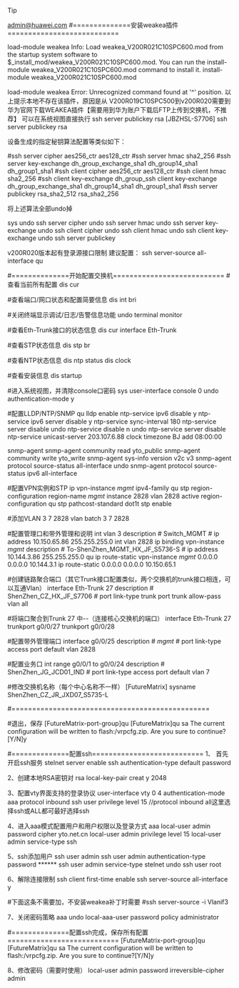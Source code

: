> [!TIP]
> 
 admin@huawei.com
#==============安装weakea插件===========================

<JBZHSL-S7706>load-module weakea 
Info: Load weakea_V200R021C10SPC600.mod from the startup system software to $_install_mod/weakea_V200R021C10SPC600.mod. You can run the install-module weakea_V200R021C10SPC600.mod command to install it.
<JBZHSL-S7706>install-module weakea_V200R021C10SPC600.mod

<JBZHSL-S7706>load-module weakea
Error: Unrecognized command found at '^' position.
以上提示本地不存在该插件，原因是从
V200R019C10SPC500到v200R020需要到华为官网下载WEAKEA插件【需要用到华为账户下载后FTP上传到交换机，不推荐】
可以在系统视图直接执行 ssh server publickey rsa
[JBZHSL-S7706] ssh server publickey rsa

设备生成的指定秘钥算法配置等类似如下：

#ssh server cipher aes256_ctr aes128_ctr
#ssh server hmac sha2_256
#ssh server key-exchange dh_group_exchange_sha1 dh_group14_sha1 dh_group1_sha1
#ssh client cipher aes256_ctr aes128_ctr
#ssh client hmac sha2_256
#ssh client key-exchange dh_group_ssh client key-exchange dh_group_exchange_sha1 dh_group14_sha1 dh_group1_sha1
#ssh server publickey rsa_sha2_512 rsa_sha2_256

将上述算法全部undo掉

sys
undo ssh server cipher
undo ssh server hmac
undo ssh server key-exchange
undo ssh client cipher
undo ssh client hmac
undo ssh client key-exchange
undo ssh server publickey

v200R020版本起有登录源接口限制 建议配置：
ssh server-source all-interface
qu

#==============开始配置交换机===========================
#查看当前所有配置
dis cur

#查看端口/网口状态和配置简要信息
dis int bri

#关闭终端显示调试/日志/告警信息功能
undo terminal monitor

#查看Eth-Trunk接口的状态信息
dis cur interface Eth-Trunk

#查看STP状态信息
dis stp br

#查看NTP状态信息
dis ntp status
dis clock

#查看安装信息
dis startup

#进入系统视图，并清除console口密码
sys
user-interface console 0
undo authentication-mode
y

#配置LLDP/NTP/SNMP
qu
lldp enable
ntp-service ipv6 disable
y
ntp-service ipv6 server disable
y
ntp-service sync-interval 180
ntp-service server disable
undo ntp-service disable n 
undo ntp-service server disable
ntp-service unicast-server 203.107.6.88
clock timezone BJ add 08:00:00

snmp-agent
snmp-agent community read yto_public
snmp-agent community write yto_write
snmp-agent sys-info version v2c v3
snmp-agent protocol source-status all-interface
undo snmp-agent protocol source-status ipv6 all-interface

#配置VPN实例和STP
ip vpn-instance _mgmt_
ipv4-family
qu
stp region-configuration
region-name _mgmt_
instance 2828 vlan 2828 
active region-configuration
qu
stp pathcost-standard dot1t
stp enable

#添加VLAN 3 7 2828
vlan batch 3  7 2828

#配置管理口和带外管理和说明
int vlan 3
description # Switch_MGMT #
ip address 10.150.65.86 255.255.255.0
int vlan 2828
ip binding vpn-instance _mgmt_
description # To-ShenZhen_MGMT_HX_JF_S5736-S #
ip address 10.144.3.86 255.255.255.0
qu
ip route-static vpn-instance _mgmt_ 0.0.0.0 0.0.0.0 10.144.3.1
ip route-static 0.0.0.0 0.0.0.0 10.150.65.1

#创建链路聚合端口（其它Trunk接口配置类似，两个交换机的trunk接口相连，可以互通Vlan）
interface Eth-Trunk 27
description # ShenZhen_CZ_HX_JF_S7706 #
port link-type trunk
port trunk allow-pass vlan all

#将端口聚合到Trunk 27 中--（连接核心交换机的端口）
interface Eth-Trunk 27
trunkport g0/0/27
trunkport g0/0/28

#配置带外管理端口
interface g0/0/25
description # _mgmt_ #
port link-type access
port default vlan 2828

#配置业务口
int range g0/0/1 to g0/0/24
description # ShenZhen_JG_JCD01_IND #
port link-type access
port default vlan 7


#修改交换机名称（每个中心名称不一样）
[FutureMatrix] sysname ShenZhen_CZ_JR_JXD07_S5735-L

#================================================

#退出，保存
[FutureMatrix-port-group]qu
[FutureMatrix]qu
<FutureMatrix>sa
The current configuration will be written to flash:/vrpcfg.zip.
Are you sure to continue?[Y/N]y

#==============配置ssh===========================
1、 首先开启ssh服务
stelnet server enable
ssh authentication-type default password

2、创建本地RSA密钥对
rsa local-key-pair creat
y
2048

3、配置vty界面支持的登录协议
user-interface vty 0 4
authentication-mode aaa
protocol inbound ssh
user privilege level 15 //protocol inbound all这里选择ssh或ALL都可最好选择ssh

4、进入aaa模式配置用户和用户权限以及登录方式
aaa
local-user admin password cipher yto.net.cn
local-user admin privilege level 15
local-user admin service-type ssh

5、ssh添加用户
ssh user admin
ssh user admin authentication-type password ******
ssh user admin service-type stelnet
undo ssh user root

6、解除连接限制
ssh client first-time enable
ssh server-source all-interface
y

#下面这条不需要加，不安装weakea补丁时需要
#ssh server-source -i Vlanif3

7、关闭密码策略
aaa
undo local-aaa-user password policy administrator

#==============配置ssh完成，保存所有配置===========================
[FutureMatrix-port-group]qu
[FutureMatrix]qu
<FutureMatrix>sa
The current configuration will be written to flash:/vrpcfg.zip.
Are you sure to continue?[Y/N]y

8、修改密码（需要时使用）
local-user admin password irreversible-cipher admin
